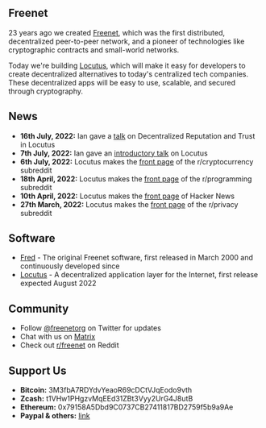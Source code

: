 ## Freenet

23 years ago we created [Freenet](https://en.wikipedia.org/wiki/Freenet), which was the first distributed, decentralized peer-to-peer network, and a pioneer of technologies like cryptographic contracts and small-world networks.

Today we're building [Locutus](https://github.com/freenet/locutus), which will make it easy for developers to create decentralized alternatives to today's centralized tech companies. These decentralized apps will be easy to use, scalable, and secured through cryptography.

## News

* **16th July, 2022:** Ian gave a [talk](https://www.youtube.com/watch?v=4L9pXIBAdG4) on Decentralized Reputation and Trust in Locutus
* **7th July, 2022:** Ian gave an [introductory talk](https://www.youtube.com/watch?v=d31jmv5Tx5k) on Locutus
* **6th July, 2022:** Locutus makes the [front page](https://www.reddit.com/r/CryptoCurrency/comments/vt069a/23_years_ago_i_created_freenet_the_first/) of the r/cryptocurrency subreddit
* **18th April, 2022:** Locutus makes the [front page](https://www.reddit.com/r/programming/comments/u6erfe/23_years_ago_i_created_freenet_the_first/) of the r/programming subreddit
* **10th April, 2022:** Locutus makes the [front page](https://news.ycombinator.com/item?id=30979002) of Hacker News
* **27th March, 2022:** Locutus makes the [front page](https://www.reddit.com/r/privacy/comments/tpp306/23_years_ago_i_created_freenet_the_first/) of the r/privacy subreddit

## Software

* [Fred](https://freenetproject.org/) - The original Freenet software, first released in March 2000 and continuously developed since
* [Locutus](https://github.com/freenet/locutus) - A decentralized application layer for the Internet, first release expected August 2022

## Community

* Follow [@freenetorg](https://twitter.com/freenetorg) on Twitter for updates
* Chat with us on [Matrix](https://matrix.to/#/#freenet-locutus:matrix.org)
* Check out [r/freenet](https://www.reddit.com/r/Freenet/) on Reddit

## Support Us

* **Bitcoin:** 3M3fbA7RDYdvYeaoR69cDCtVJqEodo9vth
* **Zcash:** t1VHw1PHgzvMqEEd31ZBt3Vyy2UrG4J8utB
* **Ethereum:** 0x79158A5Dbd9C0737CB27411817BD2759f5b9a9Ae
* **Paypal & others:** [link](https://freenetproject.org/pages/donate.html)
